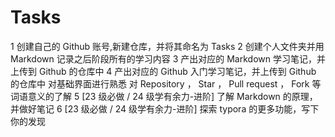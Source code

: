 # Tasks
1 创建自己的 Github 账号,新建仓库，并将其命名为 Tasks
2 创建个人文件夹并用 Markdown 记录之后阶段所有的学习内容
3 产出对应的 Markdown 学习笔记，并上传到 Github 的仓库中
4 产出对应的 Github 入门学习笔记，并上传到 Github 的仓库中
对基础界面进行熟悉
对 Repository ， Star ， Pull request ， Fork 等词语意义的了解
5 [23 级必做 / 24 级学有余力-进阶] 了解 Markdown 的原理，并做好笔记
6 [23 级必做 / 24 级学有余力-进阶] 探索 typora 的更多功能，写下你的发现
